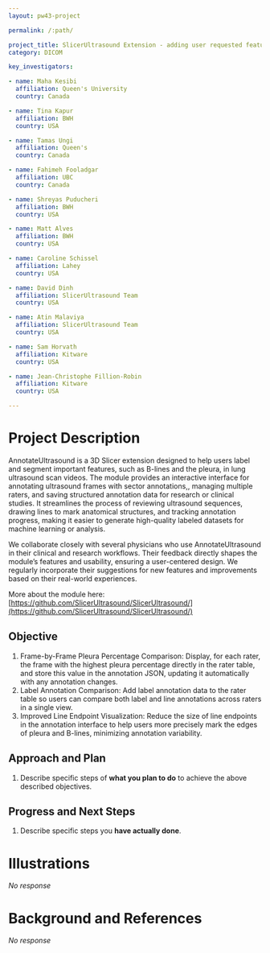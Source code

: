 ```yaml
---
layout: pw43-project

permalink: /:path/

project_title: SlicerUltrasound Extension - adding user requested features to AnnotateUltrasound
category: DICOM

key_investigators:

- name: Maha Kesibi
  affiliation: Queen's University
  country: Canada

- name: Tina Kapur
  affiliation: BWH
  country: USA

- name: Tamas Ungi
  affiliation: Queen's
  country: Canada

- name: Fahimeh Fooladgar
  affiliation: UBC
  country: Canada

- name: Shreyas Puducheri
  affiliation: BWH
  country: USA

- name: Matt Alves
  affiliation: BWH
  country: USA

- name: Caroline Schissel
  affiliation: Lahey
  country: USA

- name: David Dinh
  affiliation: SlicerUltrasound Team
  country: USA

- name: Atin Malaviya
  affiliation: SlicerUltrasound Team
  country: USA

- name: Sam Horvath
  affiliation: Kitware
  country: USA

- name: Jean-Christophe Fillion-Robin
  affiliation: Kitware
  country: USA

---
```


# Project Description

<!-- Add a short paragraph describing the project. -->


AnnotateUltrasound is a 3D Slicer extension designed to help users label and segment important features, such as B-lines and the pleura, in lung ultrasound scan videos. The module provides an interactive interface for annotating ultrasound frames with sector annotations,, managing multiple raters, and saving structured annotation data for research or clinical studies. It streamlines the process of reviewing ultrasound sequences, drawing lines to mark anatomical structures, and tracking annotation progress, making it easier to generate high-quality labeled datasets for machine learning or analysis.

We collaborate closely with several physicians who use AnnotateUltrasound in their clinical and research workflows. Their feedback directly shapes the module’s features and usability, ensuring a user-centered design. We regularly incorporate their suggestions for new features and improvements based on their real-world experiences.

More about the module here: [https://github.com/SlicerUltrasound/SlicerUltrasound/](https://github.com/SlicerUltrasound/SlicerUltrasound/)



## Objective

<!-- Describe here WHAT you would like to achieve (what you will have as end result). -->


1. Frame-by-Frame Pleura Percentage Comparison: Display, for each rater, the frame with the highest pleura percentage directly in the rater table, and store this value in the annotation JSON, updating it automatically with any annotation changes.
2. Label Annotation Comparison: Add label annotation data to the rater table so users can compare both label and line annotations across raters in a single view.
3. Improved Line Endpoint Visualization: Reduce the size of line endpoints in the annotation interface to help users more precisely mark the edges of pleura and B-lines, minimizing annotation variability.




## Approach and Plan

<!-- Describe here HOW you would like to achieve the objectives stated above. -->


1. Describe specific steps of **what you plan to do** to achieve the above described objectives.




## Progress and Next Steps

<!-- Update this section as you make progress, describing of what you have ACTUALLY DONE.
     If there are specific steps that you could not complete then you can describe them here, too. -->


1. Describe specific steps you **have actually done**.




# Illustrations

<!-- Add pictures and links to videos that demonstrate what has been accomplished. -->


_No response_



# Background and References

<!-- If you developed any software, include link to the source code repository.
     If possible, also add links to sample data, and to any relevant publications. -->


_No response_

